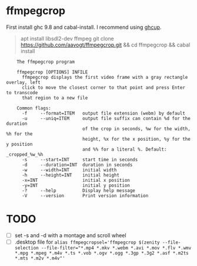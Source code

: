 # ffmpegcrop

First install ghc 9.8 and cabal-install. I recommend using [ghcup](https://www.haskell.org/ghcup/install/).

> apt install libsdl2-dev ffmpeg
> git clone https://github.com/aavogt/ffmpegcrop.git && cd ffmpegcrop && cabal install

        The ffmpegcrop program
        
        ffmpegcrop [OPTIONS] INFILE
          ffmpegcrop displays the first video frame with a gray rectangle overlay, left
          click to move the closest corner to that point and press Enter to transcode
          that region to a new file
        
        Common flags:
          -f     --format=ITEM   output file extension (webm) by default
          -u     --uniq=ITEM     output file suffix can contain %d for the duration
                                 of the crop in seconds, %w for the width, %h for the
                                 height, %x for the x position, %y for the y position
                                 and %% for a literal %. Default: _cropped_%w_%h
          -s     --start=INT     start time in seconds
          -d     --duration=INT  duration in seconds
          -w     --width=INT     initial width
          -h     --height=INT    initial height
          -x=INT                 initial x position
          -y=INT                 initial y position
          -?     --help          Display help message
          -V     --version       Print version information

# TODO

- [ ] set -s and -d with a montage and scroll wheel
- [ ] .desktop file for `alias ffmpegcropsel='ffmpegcrop $(zenity --file-selection --file-filter="*.mp4 *.mkv *.webm *.avi *.mov *.flv *.wmv *.mpg *.mpeg *.m4v *.ts *.vob *.ogv *.ogg *.3gp *.3g2 *.asf *.m2ts *.mts *.m2v *.m4v"'`
